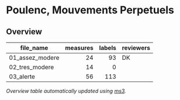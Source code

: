 # Poulenc, Mouvements Perpetuels



## Overview
|   file_name   |measures|labels|reviewers|
|---------------|-------:|-----:|---------|
|01_assez_modere|      24|    93|DK       |
|02_tres_modere |      14|     0|         |
|03_alerte      |      56|   113|         |


*Overview table automatically updated using [ms3](https://johentsch.github.io/ms3/).*
